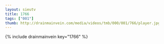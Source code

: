 ```yaml
--- 
layout: sieutv
title: 1766
tags: ["001"]
thumb: http://drainmainvein.com/media/videos/tmb/000/001/766/player.jpg
---
```

{% include drainmainvein key="1766" %} 
